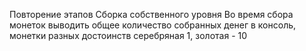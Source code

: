 Повторение этапов
Сборка собственного уровня
Во время сбора монеток выводить общее количество собранных денег в консоль, монетки разных достоинств серебряная 1, золотая - 10
